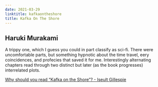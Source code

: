 ```yaml
---
date: 2021-03-29
linktitle: kafkaontheshore
title: Kafka On The Shore
---
```


## Haruki Murakami

A trippy one, which I guess you could in part classify as sci-fi. There were uncomfortable parts, but something hypnotic about the time travel, eery coincidences, and profecies that saved it for me. Interestingly alternating chapters read through two distinct but later (as the book progresses) interrelated plots. 

[Why should you read “Kafka on the Shore”? - Iseult Gillespie](https://ed.ted.com/lessons/why-should-you-read-kafka-on-the-shore-iseult-gillespie)